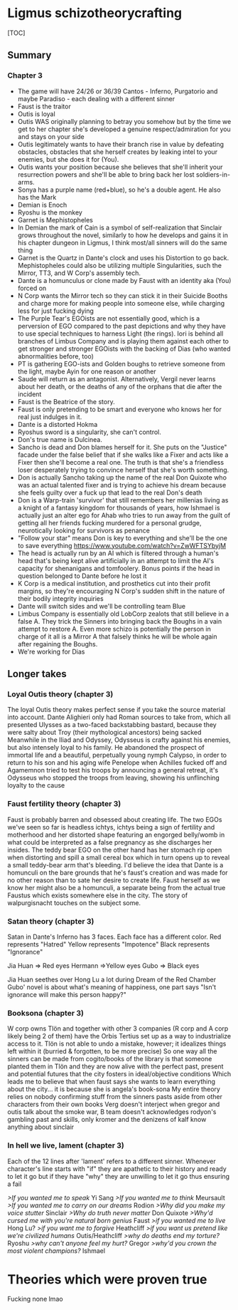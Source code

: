 # Ligmus schizotheorycrafting
[TOC]
## Summary
### Chapter 3
- The game will have 24/26 or 36/39 Cantos - Inferno, Purgatorio and maybe Paradiso - each dealing with a different sinner
- Faust is the traitor
- Outis is loyal
- Outis WAS originally planning to betray you somehow but by the time we get to her chapter she's developed a genuine respect/admiration for you and stays on your side
- Outis legitimately wants to have their branch rise in value by defeating obstacles, obstacles that she herself creates by leaking intel to your enemies, but she does it for (You). 
- Outis wants your position because she believes that she'll inherit your resurrection powers and she'll be able to bring back her lost soldiers-in-arms. 
- Sonya has a purple name (red+blue), so he's a double agent. He also has the Mark
- Demian is Enoch
- Ryoshu is the monkey
- Garnet is Mephistopheles
- In Demian the mark of Cain is a symbol of self-realization that Sinclair grows throughout the novel, similarly to how he develops and gains it in his chapter dungeon in Ligmus, I think most/all sinners will do the same thing
- Garnet is the Quartz in Dante's clock and uses his Distortion to go back. Mephistopheles could also be utilizing multiple Singularities, such the Mirror, TT3, and W Corp's assembly tech.
- Dante is a homunculus or clone made by Faust with an identity aka (You) forced on
- N Corp wants the Mirror tech so they can stick it in their Suicide Booths and charge more for making people into someone else, while charging less for just fucking dying
- The Purple Tear's EGOists are not essentially good, which is a perversion of EGO compared to the past depictions and why they have to use special techniques to harness Light (the rings). Iori is behind all branches of Limbus Company and is playing them against each other to get stronger and stronger EGOists with the backing of Dias (who wanted abnormalities before, too)
- PT is gathering EGO-ists and Golden boughs to retrieve someone from the light, maybe Ayin for one reason or another
- Saude will return as an antagonist. Alternatively, Vergil never learns about her death, or the deaths of any of the orphans that die after the incident
- Faust is the Beatrice of the story.
- Faust is only pretending to be smart and everyone who knows her for real just indulges in it.
- Dante is a distorted Hokma
- Ryoshus sword is a singularity, she can't control. 
- Don's true name is Dulcinea.
- Sancho is dead and Don blames herself for it. She puts on the "Justice" facade under the false belief that if she walks like a Fixer and acts like a Fixer then she'll become a real one. The truth is that she's a friendless loser desperately trying to convince herself that she's worth something.
- Don is actually Sancho taking up the name of the real Don Quixote who was an actual talented fixer and is trying to achieve his dream because she feels guilty over a fuck up that lead to the real Don's death
- Don is a Warp-train 'survivor' that still remembers her millenias living as a knight of a fantasy kingdom for thousands of years, how Ishmael is actually just an alter ego for Ahab who tries to run away from the guilt of getting all her friends fucking murdered for a personal grudge, neurotically looking for survivors as penance 
- "Follow your star" means Don is key to everything and she'll be the one to save everything https://www.youtube.com/watch?v=ZwWFTSYbyjM
- The head is actually run by an AI which is filtered through a human's head that's being kept alive artificially in an attempt to limit the AI's capacity for shenanigans and tomfoolery. Bonus points if the head in question belonged to Dante before he lost it
- K Corp is a medical institution, and prosthetics cut into their profit margins, so they're encouraging N Corp's sudden shift in the nature of their bodily integrity inquiries
- Dante will switch sides and we'll be controlling team Blue
- Limbus Company is essentially old LobCorp zealots that still believe in a false A. They trick the Sinners into bringing back the Boughs in a vain attempt to restore A. Even more schizo is potentially the person in charge of it all is a Mirror A that falsely thinks he will be whole again after regaining the Boughs.
- We're working for Dias

## Longer takes
### Loyal Outis theory (chapter 3)
The loyal Outis theory makes perfect sense if you take the source material into account. Dante Alighieri only had Roman sources to take from, which all presented Ulysses as a two-faced backstabbing bastard, because they were salty about Troy (their mythological ancestors) being sacked
Meanwhile in the Iliad and Odyssey, Odysseus is crafty against his enemies, but also intensely loyal to his family. He abandoned the prospect of immortal life and a beautiful, perpetually young nymph Calypso, in order to return to his son and his aging wife Penelope
when Achilles fucked off and Agamemnon tried to test his troops by announcing a general retreat, it's Odysseus who stopped the troops from leaving, showing his unflinching loyalty to the cause
### Faust fertility theory (chapter 3)
Faust is probably barren and obsessed about creating life. The two EGOs we've seen so far is headless ichtys, ichtys being a sign of fertility and motherhood and her distorted shape featuring an engorged belly/womb in what could be interpreted as a false pregnancy as she discharges her insides. The teddy bear EGO on the other hand has her stomach rip open when distorting and spill a small cereal box which in turn opens up to reveal a small teddy-bear arm that's bleeding.
I'd believe the idea that Dante is a homunculi on the bare grounds that he's faust's creation and was made for no other reason than to sate her desire to create life. Faust herself as we know her might also be a homunculi, a separate being from the actual true Faustus which exists somewhere else in the city.
The story of walpurgisnacht touches on the subject some.

### Satan theory (chapter 3)
Satan in Dante's Inferno has 3 faces.
Each face has a different color.
Red represents "Hatred"
Yellow represents "Impotence"
Black represents "Ignorance"

Jia Huan => Red eyes
Hermann =>Yellow eyes
Gubo => Black eyes

Jia Huan seethes over Hong Lu a lot during Dream of the Red Chamber
Gubo' novel is about what's meaning of happiness, one part says "Isn't ignorance will make this person happy?"

### Booksona (chapter 3)
W corp owns Tlön and together with other 3 companies (R corp and A corp likely being 2 of them) have the Orbis Tertius set up as a way to industrialize access to it.
Tlön is not able to undo a mistake, however; it idealizes things left within it (burried & forgotten, to be more precise)
So one way all the sinners can be made from cogito/books of the library is that someone planted them in Tlön and they are now alive with the perfect past, present and potential futures that the city fosters in ideal/objective conditions
Which leads me to believe that when faust says she wants to learn everything about the city... it is because she is angela's book-sona
My entire theory relies on nobody confirming stuff from the sinners pasts aside from other characters from their own books
Verg doesn't interject when gregor and outis talk about the smoke war, B team doesn't acknowledges rodyon's gambling past and skills, only kromer and the denizens of kalf know anything about sinclair

### In hell we live, lament (chapter 3)
Each of the 12 lines after 'lament' refers to a different sinner. Whenever character's line starts with "if" they are apathetic to their history and ready to let it go but if they have "why" they are unwilling to let it go thus ensuring a fail

*\>If you wanted me to speak*
Yi Sang
*\>If you wanted me to think*
Meursault
*\>If you wanted me to carry on our dreams*
Rodion
*\>Why did you make my voice stutter*
Sinclair
*\>Why do truth never matter*
Don Quixote
*\>Why'd cursed me with you're natural born genius*
Faust
*\>if you wanted me to live*
Hong Lu?
*\>if you want me to forgive*
Heathcliff
*\>if you want us pretend like we're civilized humans*
Outis/Heathcliff
*\>why do deaths end my torture?*
Ryoshu
*\>why can't anyone feel my hurt?*
Gregor
*\>why'd you crown the most violent champions?*
Ishmael

# Theories which were proven true
Fucking none lmao